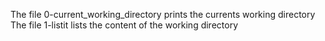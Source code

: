 The file 0-current_working_directory prints the currents working directory
The file 1-listit lists the content of the working directory
